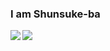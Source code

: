 ### I am Shunsuke-ba
<img align="left" src="https://github-readme-stats.vercel.app/api?username=Shunsuke-ba&show_icons=true&theme=tokyonight">
<img align="left" src="https://github-readme-stats.vercel.app/api/top-langs?username=Shunsuke-ba">

